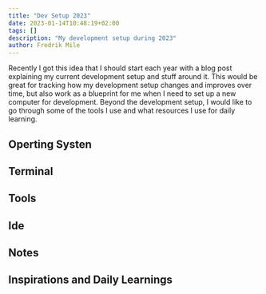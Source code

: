 ```yaml
---
title: "Dev Setup 2023"
date: 2023-01-14T10:48:19+02:00
tags: []
description: "My development setup during 2023"
author: Fredrik Mile
---
```


Recently I got this idea that I should start each year with a blog post explaining my current development setup and stuff around it. 
This would be great for tracking how my development setup changes and improves over time, but also work as a blueprint for me when I need to set up a new computer for development.
Beyond the development setup, I would like to go through some of the tools I use and what resources I use for daily learning.

## Operting Systen

## Terminal

## Tools

## Ide

## Notes

## Inspirations and Daily Learnings